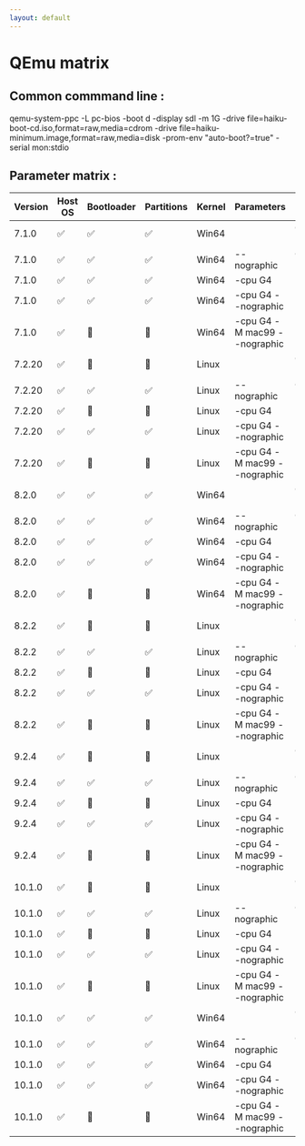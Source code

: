 ```yaml
---
layout: default
---
```


# QEmu matrix

## Common commmand line : 
qemu-system-ppc -L pc-bios -boot d -display sdl -m 1G -drive file=haiku-boot-cd.iso,format=raw,media=cdrom -drive file=haiku-minimum.image,format=raw,media=disk -prom-env "auto-boot?=true" -serial mon:stdio

## Parameter matrix : 
  Version  | Host OS | Bootloader | Partitions |  Kernel  | Parameters  | Details  
 --- | --- | --- | --- | --- |--- | --- 
 7.1.0  | ✅ | ✅ | ✅ | Win64 |  | CPU type PowerPC,750  
 7.1.0  | ✅ | ✅ | ✅ | Win64 | --nographic | CPU type PowerPC,750  
 7.1.0  | ✅ | ✅ | ✅ | Win64 | -cpu G4 |  
 7.1.0  | ✅ | ✅ | ✅ | Win64 | -cpu G4 --nographic |  
 7.1.0  | ✅ | 🛑 | 🛑 | Win64 | -cpu G4 -M mac99 --nographic |  
 7.2.20 | ✅ | 🛑 | 🛑 | Linux |  | CPU type PowerPC,750     
 7.2.20 | ✅ | ✅ | ✅ | Linux | --nographic | CPU type PowerPC,750  
 7.2.20 | ✅ | 🛑 | 🛑 | Linux | -cpu G4 |   
 7.2.20 | ✅ | ✅ | ✅ | Linux | -cpu G4 --nographic |   
 7.2.20 | ✅ | 🛑 | 🛑 | Linux | -cpu G4 -M mac99 --nographic |   
 8.2.0  | ✅ | ✅ | ✅ | Win64 |  | CPU type PowerPC,750  
 8.2.0  | ✅ | ✅ | ✅ | Win64 | --nographic | CPU type PowerPC,750  
 8.2.0  | ✅ | ✅ | ✅ | Win64 | -cpu G4 |   
 8.2.0  | ✅ | ✅ | ✅ | Win64 | -cpu G4 --nographic |   
 8.2.0  | ✅ | 🛑 | 🛑 | Win64 | -cpu G4 -M mac99 --nographic |   
 8.2.2  | ✅ | 🛑 | 🛑 | Linux | | CPU type PowerPC,750 
 8.2.2  | ✅ | ✅ | ✅ | Linux | --nographic | CPU type PowerPC,750 
 8.2.2  | ✅ | 🛑 | 🛑 | Linux | -cpu G4 |   
 8.2.2  | ✅ | ✅ | ✅ | Linux | -cpu G4 --nographic |   
 8.2.2  | ✅ | 🛑 | 🛑 | Linux | -cpu G4 -M mac99 --nographic |   
 9.2.4  | ✅ | 🛑 | 🛑 | Linux |  | CPU type PowerPC,750  
 9.2.4  | ✅ | ✅ | ✅ | Linux | --nographic | CPU type PowerPC,750  
 9.2.4  | ✅ | 🛑 | 🛑 | Linux | -cpu G4 |   
 9.2.4  | ✅ | ✅ | ✅ | Linux | -cpu G4 --nographic |   
 9.2.4  | ✅ | 🛑 | 🛑 | Linux | -cpu G4 -M mac99 --nographic |   
 10.1.0 | ✅ | 🛑 | 🛑 | Linux |  | CPU type PowerPC,750  
 10.1.0 | ✅ | ✅ | ✅ | Linux | --nographic | CPU type PowerPC,750  
 10.1.0 | ✅ | 🛑 | 🛑 | Linux | -cpu G4 |   
 10.1.0 | ✅ | ✅ | ✅ | Linux | -cpu G4 --nographic |   
 10.1.0 | ✅ | 🛑 | 🛑 | Linux | -cpu G4 -M mac99 --nographic |   
 10.1.0 | ✅ | ✅ | ✅ | Win64 |  | CPU type PowerPC,750 
 10.1.0 | ✅ | ✅ | ✅ | Win64 | --nographic | CPU type PowerPC,750 
 10.1.0 | ✅ | ✅ | ✅ | Win64 | -cpu G4 |  
 10.1.0 | ✅ | ✅ | ✅ | Win64 | -cpu G4 --nographic |  
 10.1.0 | ✅ | 🛑 | 🛑 | Win64 | -cpu G4 -M mac99 --nographic | 
